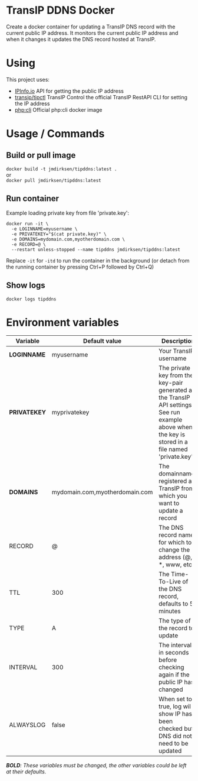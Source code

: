 # TransIP DDNS Docker

Create a docker container for updating a TransIP DNS record with the current public IP address.
It monitors the current public IP address and when it changes it updates the DNS record hosted at TransIP.


# Using

This project uses:
- [IPInfo.io](https://ipinfo.io/) API for getting the public IP address
- [transip/tipctl](https://github.com/transip/tipctl) TransIP Control the official TransIP RestAPI CLI for setting the IP address
- [php:cli](https://hub.docker.com/_/php/) Official php:cli docker image


# Usage / Commands

## Build or pull image

`docker build -t jmdirksen/tipddns:latest .`  
or  
`docker pull jmdirksen/tipddns:latest`  

## Run container

Example loading private key from file 'private.key':
```
docker run -it \
  -e LOGINNAME=myusername \
  -e PRIVATEKEY="$(cat private.key)" \
  -e DOMAINS=mydomain.com,myotherdomain.com \
  -e RECORD=@ \
  --restart unless-stopped --name tipddns jmdirksen/tipddns:latest
```
Replace `-it` for `-itd` to run the container in the background (or detach from the running container by pressing Ctrl+P followed by Ctrl+Q)

## Show logs

`docker logs tipddns`


# Environment variables

Variable | Default value | Description
--|--|--
**LOGINNAME** | myusername | Your TransIP username
**PRIVATEKEY** | myprivatekey | The private key from the key-pair generated at the TransIP API settings. See run example above when the key is stored in a file named 'private.key'
**DOMAINS** | mydomain.com,myotherdomain.com | The domainnames registered at TransIP from which you want to update a record
RECORD | @ | The DNS record name for which to change the IP address (@, *, www, etc.)
TTL | 300 | The Time-To-Live of the DNS record, defaults to 5 minutes
TYPE | A | The type of the record to update
INTERVAL | 300 | The interval in seconds before checking again if the public IP has changed
ALWAYSLOG | false | When set to true, log wil show IP has been checked but DNS did not need to be updated

***BOLD**: These variables must be changed, the other variables could be left at their defaults.*
